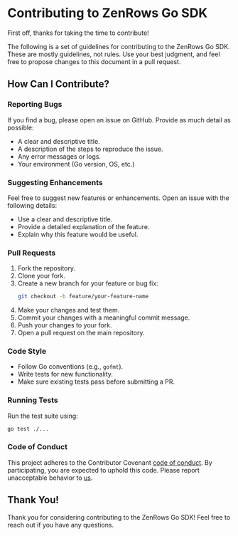 # Contributing to ZenRows Go SDK

First off, thanks for taking the time to contribute!

The following is a set of guidelines for contributing to the ZenRows Go SDK. These are mostly guidelines, not rules.
Use your best judgment, and feel free to propose changes to this document in a pull request.

## How Can I Contribute?

### Reporting Bugs

If you find a bug, please open an issue on GitHub. Provide as much detail as possible:

- A clear and descriptive title.
- A description of the steps to reproduce the issue.
- Any error messages or logs.
- Your environment (Go version, OS, etc.)

### Suggesting Enhancements

Feel free to suggest new features or enhancements. Open an issue with the following details:

- Use a clear and descriptive title.
- Provide a detailed explanation of the feature.
- Explain why this feature would be useful.

### Pull Requests

1. Fork the repository.
2. Clone your fork.
3. Create a new branch for your feature or bug fix:
   ```bash
   git checkout -b feature/your-feature-name
   ```
4. Make your changes and test them.
5. Commit your changes with a meaningful commit message.
6. Push your changes to your fork.
7. Open a pull request on the main repository.

### Code Style

- Follow Go conventions (e.g., `gofmt`).
- Write tests for new functionality.
- Make sure existing tests pass before submitting a PR.

### Running Tests

Run the test suite using:

```bash
go test ./...
```

### Code of Conduct

This project adheres to the Contributor Covenant [code of conduct](./CODE_OF_CONDUCT.md). By participating, you are 
expected to uphold this code. Please report unacceptable behavior to [us](https://www.zenrows.com/contact).

## Thank You!

Thank you for considering contributing to the ZenRows Go SDK! Feel free to reach out if you have any questions.
